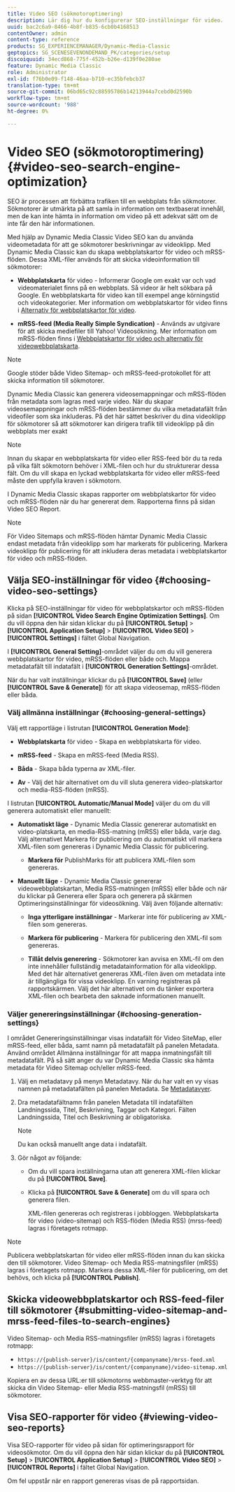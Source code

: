 ```yaml
---
title: Video SEO (sökmotoroptimering)
description: Lär dig hur du konfigurerar SEO-inställningar för video.
uuid: bac2c6a9-8466-4b8f-b835-6cb0b4168513
contentOwner: admin
content-type: reference
products: SG_EXPERIENCEMANAGER/Dynamic-Media-Classic
geptopics: SG_SCENESEVENONDEMAND_PK/categories/setup
discoiquuid: 34ecd868-775f-452b-b26e-d139f0e280ae
feature: Dynamic Media Classic
role: Administrator
exl-id: f76b0e09-f148-46aa-b710-ec35bfebcb37
translation-type: tm+mt
source-git-commit: 06bd65c92c88595786b14213944a7cebd0d2590b
workflow-type: tm+mt
source-wordcount: '988'
ht-degree: 0%

---
```


# Video SEO (sökmotoroptimering){#video-seo-search-engine-optimization}

SEO är processen att förbättra trafiken till en webbplats från sökmotorer. Sökmotorer är utmärkta på att samla in information om textbaserat innehåll, men de kan inte hämta in information om video på ett adekvat sätt om de inte får den här informationen.

Med hjälp av Dynamic Media Classic Video SEO kan du använda videometadata för att ge sökmotorer beskrivningar av videoklipp. Med Dynamic Media Classic kan du skapa webbplatskartor för video och mRSS-flöden. Dessa XML-filer används för att skicka videoinformation till sökmotorer:

* **Webbplatskarta**  för video - Informerar Google om exakt var och vad videomaterialet finns på en webbplats. Så videor är helt sökbara på Google. En webbplatskarta för video kan till exempel ange körningstid och videokategorier. Mer information om webbplatskartor för video finns i [Alternativ för webbplatskartor för video](https://developers.google.com/search/docs/advanced/sitemaps/video-sitemaps?visit_id=637558394348624754-567115452&amp;rd=1).

* **mRSS-feed (Media Really Simple Syndication)**  - Används av utgivare för att skicka mediefiler till Yahoo! Videosökning. Mer information om mRSS-flöden finns i [Webbplatskartor för video och alternativ för videowebbplatskarta](https://developers.google.com/search/docs/advanced/sitemaps/video-sitemaps?visit_id=637558394348624754-567115452&amp;rd=1).

>[!NOTE]
>
>Google stöder både Video Sitemap- och mRSS-feed-protokollet för att skicka information till sökmotorer.

Dynamic Media Classic kan generera videosemappningar och mRSS-flöden från metadata som lagras med varje video. När du skapar videosemappningar och mRSS-flöden bestämmer du vilka metadatafält från videofiler som ska inkluderas. På det här sättet beskriver du dina videoklipp för sökmotorer så att sökmotorer kan dirigera trafik till videoklipp på din webbplats mer exakt

>[!NOTE]
>
>Innan du skapar en webbplatskarta för video eller RSS-feed bör du ta reda på vilka fält sökmotorn behöver i XML-filen och hur du strukturerar dessa fält. Om du vill skapa en lyckad webbplatskarta för video eller mRSS-feed måste den uppfylla kraven i sökmotorn.

I Dynamic Media Classic skapas rapporter om webbplatskartor för video och mRSS-flöden när du har genererat dem. Rapporterna finns på sidan Video SEO Report.

>[!NOTE]
>
>För Video Sitemaps och mRSS-flöden hämtar Dynamic Media Classic endast metadata från videoklipp som har markerats för publicering. Markera videoklipp för publicering för att inkludera deras metadata i webbplatskartor för video och mRSS-flöden.

## Välja SEO-inställningar för video {#choosing-video-seo-settings}

Klicka på SEO-inställningar för video för webbplatskartor och mRSS-flöden på sidan **[!UICONTROL Video Search Engine Optimization Settings]**. Om du vill öppna den här sidan klickar du på **[!UICONTROL Setup]** > **[!UICONTROL Application Setup]** > **[!UICONTROL Video SEO]** > **[!UICONTROL Settings]** i fältet Global Navigation.

I **[!UICONTROL General Setting]**-området väljer du om du vill generera webbplatskartor för video, mRSS-flöden eller både och. Mappa metadatafält till indatafält i **[!UICONTROL Generation Settings]**-området.

När du har valt inställningar klickar du på **[!UICONTROL Save]** (eller **[!UICONTROL Save & Generate]**) för att skapa videosemap, mRSS-flöden eller båda.

### Välj allmänna inställningar {#choosing-general-settings}

Välj ett rapportläge i listrutan **[!UICONTROL Generation Mode]**:

* **Webbplatskarta**  för video - Skapa en webbplatskarta för video.

* **mRSS-feed**  - Skapa en mRSS-feed (Media RSS).

* **Båda**  - Skapa båda typerna av XML-filer.

* **Av** - Välj det här alternativet om du vill sluta generera video-platskartor och media-RSS-flöden (mRSS).

I listrutan **[!UICONTROL Automatic/Manual Mode]** väljer du om du vill generera automatiskt eller manuellt:

* **Automatiskt läge**  - Dynamic Media Classic genererar automatiskt en video-platskarta, en media-RSS-matning (mRSS) eller båda, varje dag. Välj alternativet Markera för publicering om du automatiskt vill markera XML-filen som genereras i Dynamic Media Classic för publicering.

   * **Markera för** PublishMarks för att publicera XML-filen som genereras.

* **Manuellt läge**  - Dynamic Media Classic genererar videowebbplatskartan, Media RSS-matningen (mRSS) eller både och när du klickar på Generera eller Spara och generera på skärmen Optimeringsinställningar för videosökning. Välj även följande alternativ:

   * **Inga ytterligare inställningar**  - Markerar inte för publicering av XML-filen som genereras.

   * **Markera för publicering**  - Markera för publicering den XML-fil som genereras.

   * **Tillåt delvis generering**  - Sökmotorer kan avvisa en XML-fil om den inte innehåller fullständig metadatainformation för alla videoklipp. Med det här alternativet genereras XML-filen även om metadata inte är tillgängliga för vissa videoklipp. En varning registreras på rapportskärmen. Välj det här alternativet om du tänker exportera XML-filen och bearbeta den saknade informationen manuellt.

### Väljer genereringsinställningar {#choosing-generation-settings}

I området Genereringsinställningar visas indatafält för Video SiteMap, eller mRSS-feed, eller båda, samt namn på metadatafält på panelen Metadata. Använd området Allmänna inställningar för att mappa inmatningsfält till metadatafält. På så sätt anger du var Dynamic Media Classic ska hämta metadata för Video Sitemap och/eller mRSS-feed.

1. Välj en metadatavy på menyn Metadatavy. När du har valt en vy visas namnen på metadatafälten på panelen Metadata.
Se [Metadatavyer](application-setup.md#metadata_views).
1. Dra metadatafältnamn från panelen Metadata till indatafälten Landningssida, Titel, Beskrivning, Taggar och Kategori. Fälten Landningssida, Titel och Beskrivning är obligatoriska.

   >[!NOTE]
   >
   >Du kan också manuellt ange data i indatafält.

1. Gör något av följande:

   * Om du vill spara inställningarna utan att generera XML-filen klickar du på **[!UICONTROL Save]**.
   * Klicka på **[!UICONTROL Save & Generate]** om du vill spara och generera filen.

      XML-filen genereras och registreras i jobbloggen. Webbplatskarta för video (video-sitemap) och RSS-flöden (Media RSS) (mrss-feed) lagras i företagets rotmapp.

>[!NOTE]
>
>Publicera webbplatskartan för video eller mRSS-flöden innan du kan skicka den till sökmotorer. Video Sitemap- och Media RSS-matningsfiler (mRSS) lagras i företagets rotmapp. Markera dessa XML-filer för publicering, om det behövs, och klicka på **[!UICONTROL Publish]**.

## Skicka videowebbplatskartor och RSS-feed-filer till sökmotorer {#submitting-video-sitemap-and-mrss-feed-files-to-search-engines}

Video Sitemap- och Media RSS-matningsfiler (mRSS) lagras i företagets rotmapp:

* `https://{publish-server}/is/content/{companyname}/mrss-feed.xml`
* `https://{publish-server}/is/content/{companyname}/video-sitemap.xml`

Kopiera en av dessa URL:er till sökmotorns webbmaster-verktyg för att skicka din Video Sitemap- eller Media RSS-matningsfil (mRSS) till sökmotorer.

## Visa SEO-rapporter för video {#viewing-video-seo-reports}

Visa SEO-rapporter för video på sidan för optimeringsrapport för videosökmotor. Om du vill öppna den här sidan klickar du på **[!UICONTROL Setup]** > **[!UICONTROL Application Setup]** > **[!UICONTROL Video SEO]** > **[!UICONTROL Reports]** i fältet Global Navigation.

Om fel uppstår när en rapport genereras visas de på rapportsidan.
